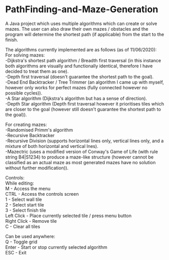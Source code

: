 # PathFinding-and-Maze-Generation
A Java project which uses multiple algorithms which can create or solve mazes. The user can also draw their own mazes / obstacles and the program will determine the shortest path (if applicable) from the start to the finish.  
  
The algorithms currently implemented are as follows (as of 11/06/2020):  
For solving mazes:  
-Dijkstra's shortest path algorithm / Breadth first traversal (in this instance both algorithms are visually and functionally identical, therefore I have decided to treat them as one).  
-Depth first traversal (doesn't guarantee the shortest path to the goal).  
-Dead End Backtracker / Tree Trimmer (an algorithm I came up with myself, however only works for perfect mazes (fully connected however no possible cycles)).  
-A Star algorithm (Dijkstra's algorithm but has a sense of direction).  
-Depth Star algorithm (Depth first traversal however it prioritises tiles which are closer to the goal (however still doesn't guarantee the shortest path to the goal)).  

For creating mazes:  
-Randomised Primm's algorithm  
-Recursive Backtracker  
-Recursive Division (supports horizontal lines only, vertical lines only, and a mixture of both horizontal and vertical lnes).  
-Mazectric (uses a modified version of Conway's Game of Life (with rule string B4|S1234) to produce a maze-like structure (however cannot be classified as an actual maze as most generated mazes have no solution without further modification)).  
  
Controls:  
While editing:  
M - Access the menu  
CTRL - Access the controls screen  
1 - Select wall tile  
2 - Select start tile  
3 - Select finish tile  
Left Click - Place currently selected tile / press menu button  
Right Click - Remove tile  
C - Clear all tiles  
  
Can be used anywhere:  
Q - Toggle grid  
Enter - Start or stop currently selected algorithm  
ESC - Exit  
